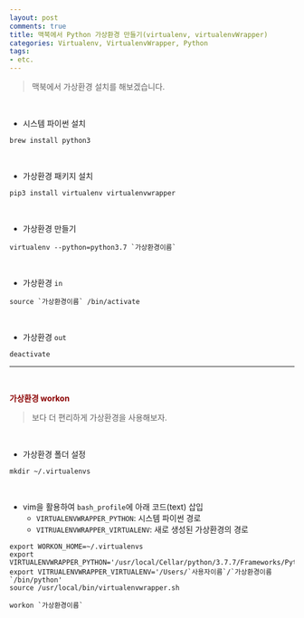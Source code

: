 ```yaml
---
layout: post
comments: true
title: 맥북에서 Python 가상환경 만들기(virtualenv, virtualenvWrapper)
categories: Virtualenv, VirtualenvWrapper, Python
tags:
- etc.
---
```


> 맥북에서 가상환경 설치를 해보겠습니다.


<br>

- 시스템 파이썬 설치

```shell
brew install python3
```


<br>


- 가상환경 패키지 설치


```shell
pip3 install virtualenv virtualenvwrapper
```

<br>


- 가상환경 만들기

```shell
virtualenv --python=python3.7 `가상환경이름`
```

<br>

- 가상환경 `in`

```shell
source `가상환경이름` /bin/activate
```

<br>

- 가상환경 `out`

```shell
deactivate
```

---

<br>

**<span style='color:DarkRed'>가상환경 workon</span>**

> 보다 더 편리하게 가상환경을 사용해보자.

<br>


- 가상환경 폴더 설정

```shell
mkdir ~/.virtualenvs
```

<br>

- vim을 활용하여 `bash_profile`에 아래 코드(text) 삽입
	- `VIRTUALENVWRAPPER_PYTHON`: 시스템 파이썬 경로
	- `VITRUALENVWRAPPER_VIRTUALENV`: 새로 생성된 가상환경의 경로

```
export WORKON_HOME=~/.virtualenvs
export VIRTUALENVWRAPPER_PYTHON='/usr/local/Cellar/python/3.7.7/Frameworks/Python.framework/Versions/3.7/bin/python3.7'
export VITRUALENVWRAPPER_VIRTUALENV='/Users/`사용자이름`/`가상환경이름`/bin/python'
source /usr/local/bin/virtualenvwrapper.sh
```

```shell
workon `가상환경이름`
```

